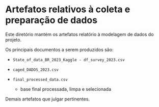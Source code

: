 # Artefatos relativos à coleta e preparação de dados

Este diretório mantém os artefatos relatório à modelagem de dados do projeto. 

Os principais documentos a serem produzidos são:

* `State_of_data_BR_2023_Kaggle - df_survey_2023.csv`

* `caged_DADOS_2023.csv`

* `final_processed_data.csv`
  * base final processada, limpa e selecionada
	
Demais artefatos que julgar pertinentes.
